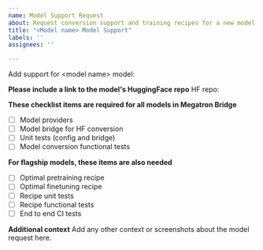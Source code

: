 ```yaml
---
name: Model Support Request
about: Request conversion support and training recipes for a new model
title: "<Model name> Model Support"
labels: ''
assignees: ''

---
```


Add support for \<model name\> model:

**Please include a link to the model's HuggingFace repo**
HF repo:

**These checklist items are required for all models in Megatron Bridge**

- [ ] Model providers
- [ ] Model bridge for HF conversion
- [ ] Unit tests (config and bridge)
- [ ] Model conversion functional tests

**For flagship models, these items are also needed**

- [ ] Optimal pretraining recipe
- [ ] Optimal finetuning recipe
- [ ] Recipe unit tests
- [ ] Recipe functional tests
- [ ] End to end CI tests

**Additional context**
Add any other context or screenshots about the model request here.
